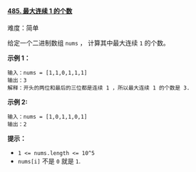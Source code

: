 ﻿#### [485\. 最大连续 1 的个数](https://leetcode.cn/problems/max-consecutive-ones/)

难度：简单

给定一个二进制数组 `nums` ， 计算其中最大连续 `1` 的个数。

**示例 1：**

```
输入：nums = [1,1,0,1,1,1]
输出：3
解释：开头的两位和最后的三位都是连续 1 ，所以最大连续 1 的个数是 3.
```

**示例 2:**

```
输入：nums = [1,0,1,1,0,1]
输出：2
```

**提示：**

-   `1 <= nums.length <= 10^5`
-   `nums[i]` 不是 `0` 就是 `1`.
